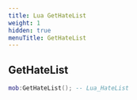 ```yaml
---
title: Lua GetHateList
weight: 1
hidden: true
menuTitle: GetHateList
---
```

## GetHateList
```lua
mob:GetHateList(); -- Lua_HateList
```